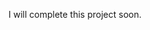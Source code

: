 <!-- # Resume Analyzer

## 🚀 Project Overview

AI Resume Analyzer is a MERN stack web application that allows users to create ATS-friendly resumes with AI-powered suggestions. It provides resume scoring, job-specific optimizations, AI-generated summaries, and various export formats (PDF, DOCX, TXT).

### 🔹 Key Features

- ✅ Interactive Resume Builder – Easy-to-use section-based resume creation
- ✅ AI-Powered Content Generation – Get professional suggestions for each section
- ✅ Real-time Preview – See your changes instantly
- ✅ Multiple Resume Sections – Comprehensive resume building
- ✅ Export Options – Download in various formats (Coming Soon)
- ✅ Mobile Responsive Design – Works on all devices

## 📂 Project Structure
🚧 **See [Folder Structure](https://github.com/abdull-07/resume-analyzer/blob/main/FolderStructure.md)**


## 🛠️ Installation & Setup

### 1️⃣ Clone the Repository
```sh
git clone https://github.com/abdull-07/resume-analyzer.git
cd resume-analyzer
```

### 2️⃣ Install Dependencies
#### Frontend
```sh
cd frontend
npm install
```
#### Backend
```sh 
cd backend
npm install
```

### 3️⃣ Set Up Environment Variables
Create a `.env` file in both frontend and backend, and add the required credentials:
#### Frontend `.env`
```sh 
VITE_API_URL=http://localhost:5000
```
#### Backend `.env`
```sh
MONGO_URI=your-mongodb-uri
JWT_SECRET=your-jwt-secret
OPENAI_API_KEY=your-api-key
STRIPE_SECRET=your-stripe-key
```

### 4️⃣ Run the Project
#### Frontend
```sh 
cd frontend
npm run dev
```
#### Backend
```sh
cd backend
npm run dev
```


## 🏗️ Tech Stack

### 🎨 Frontend  
![React](https://img.shields.io/badge/React-000?logo=react)  ![Tailwind CSS](https://img.shields.io/badge/TailwindCSS-06B6D4?logo=tailwindcss&logoColor=white)  ![Redux Toolkit](https://img.shields.io/badge/Redux%20Toolkit-764ABC?logo=redux&logoColor=white)  

### ⚙️ Backend  
![Node.js](https://img.shields.io/badge/Node.js-43853D?logo=node.js&logoColor=white)  ![Express.js](https://img.shields.io/badge/Express.js-000?logo=express&logoColor=white)  ![MongoDB](https://img.shields.io/badge/MongoDB-47A248?logo=mongodb&logoColor=white)  ![Mongoose](https://img.shields.io/badge/Mongoose-880000?logo=mongoose&logoColor=white)  

### 🤖 AI Features  
![OpenAI](https://img.shields.io/badge/OpenAI-412991?logo=openai&logoColor=white)  ![Hugging Face](https://img.shields.io/badge/Hugging%20Face-FFDE57?logo=huggingface&logoColor=black)  

### 🔐 Authentication  
![JWT](https://img.shields.io/badge/JWT-000?logo=jsonwebtokens&logoColor=white)  ![OAuth](https://img.shields.io/badge/OAuth-0081C9?logo=auth0&logoColor=white)  

### 💳 Payments  
![Stripe](https://img.shields.io/badge/Stripe-008CDD?logo=stripe&logoColor=white)  

### 📄 PDF Generation  
![Puppeteer](https://img.shields.io/badge/Puppeteer-40B5A4?logo=puppeteer&logoColor=white)  ![html2pdf](https://img.shields.io/badge/html2pdf-FF5733?logo=html5&logoColor=white)  


## 🤝 Contributing
- Fork the repo & clone it locally.
- Create a new feature branch (feature/your-feature).
- Commit your changes & push to GitHub.
- Submit a pull request for review.


## 📜 License
This project is licensed under the <a href="https://github.com/abdull-07/resume-analyzer/blob/main/LICENSE" target="_blank" rel="noopener noreferrer">![License](https://img.shields.io/badge/License-Apache_2.0-blue.svg)</a> .

## 🎯 Need Help?
Feel free to open an issue on GitHub or contact me for support! 🚀 -->


I will complete this project soon.